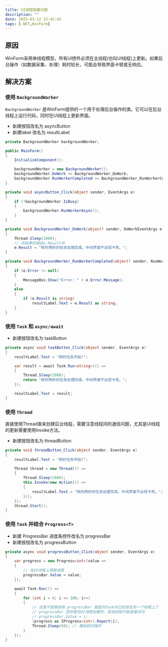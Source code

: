 ```yaml
---
title: UI线程阻塞问题
description: ""
date: 2025-03-12 23:42:43
tags: [.NET,WinForm]
---
```


## 原因

WinForm采用单线程模型，所有UI控件必须在主线程(也叫UI线程)上更新。如果后台操作（如数据采集、处理）耗时较长，可能会导致界面卡顿或无响应。

<!--more-->

## 解决方案

### 使用 `BackgroundWorker`

`BackgroundWorker` 是WinForm提供的一个用于处理后台操作的类。它可以在后台线程上运行代码，同时在UI线程上更新界面。

- 新建按钮改名为 asyncButton
- 新建label 改名为 resultLabel

```csharp
private BackgroundWorker backgroundWorker;

public MainForm()
{
    InitializeComponent();

    backgroundWorker = new BackgroundWorker();
    backgroundWorker.DoWork += BackgroundWorker_DoWork;
    backgroundWorker.RunWorkerCompleted += BackgroundWorker_RunWorkerCompleted;
}

private void asyncButton_Click(object sender, EventArgs e)
{
    if (!backgroundWorker.IsBusy)
    {
        backgroundWorker.RunWorkerAsync();
    }
}

private void BackgroundWorker_DoWork(object? sender, DoWorkEventArgs e)
{
    Thread.Sleep(2000);
    // 将结果存储在e.Result中
    e.Result = "耗时两秒的任务处理完成，中间界面不出现卡死。";
}

private void BackgroundWorker_RunWorkerCompleted(object? sender, RunWorkerCompletedEventArgs e)
{
    if (e.Error != null)
    {
        MessageBox.Show("Error: " + e.Error.Message);
    }
    else
    {
        if (e.Result is string)
            resultLabel.Text = e.Result as string;
    }
}
```

### 使用 `Task` 和 `async/await`

- 新建按钮改名为 taskButton
```csharp
private async void taskButton_Click(object sender, EventArgs e)
{
    resultLabel.Text = "耗时任务开始!";

    var result = await Task.Run<string>(() =>
    {
        Thread.Sleep(2000);
        return "耗时两秒的任务处理完成，中间界面不出现卡死。";
    });

    resultLabel.Text = result;
}
```

### 使用 `Thread`

直接使用Thread类来创建后台线程，需要注意线程间的通信问题，尤其是UI线程的更新需要使用Invoke方法。

- 新建按钮改名为 threadButton
```csharp
private void threadButton_Click(object sender, EventArgs e)
{
    resultLabel.Text = "耗时任务开始!";

    Thread thread = new Thread(() =>
    {
        Thread.Sleep(2000);
        this.Invoke(new Action(() =>
        {
            resultLabel.Text = "耗时两秒的任务处理完成，中间界面不出现卡死。";
        }));
    });
    thread.Start();
}
```

### 使用 `Task` 并结合 `Progress<T>`

- 新建 ProgressBar 进度条控件改名为 progressBar
- 新建按钮改名为 progressButton
```csharp
private async void progressButton_Click(object sender, EventArgs e)
{
    var progress = new Progress<int>(value =>
    {
        // 在UI线程上更新进度
        progressBar.Value = value;
    });

    await Task.Run(() =>
    {
        for (int i = 0; i <= 100; i++)
        {
            // 这里不直接调用 progressBar 是因为Task内已经是在另一个线程上了
            // progressBar 控件是在UI线程创建的，其他线程不能直接访问
            // progressBar.Value = i;
            (progress as IProgress<int>).Report(i);
            Thread.Sleep(50); // 模拟耗时操作
        }
    });
}
```